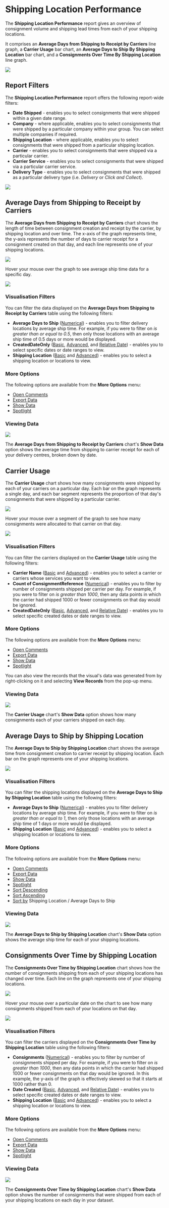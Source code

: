 # Shipping Location Performance

The **Shipping Location Performance** report gives an overview of consignment volume and shipping lead times from each of your shipping locations. 

It comprises an **Average Days from Shipping to Receipt by Carriers** line graph, a **Carrier Usage** bar chart, an **Average Days to Ship By Shipping Location** bar chart, and a **Consignments Over Time By Shipping Location** line graph.

<a href="../images/reports/location-performance.png" target="_blank">
    <img src="../images/reports/location-performance.png"/>
</a>

## Report Filters

The **Shipping Location Performance** report offers the following report-wide filters:

* **Date Shipped** - enables you to select consignments that were shipped within a given date range.
* **Company** - where applicable, enables you to select consignments that were shipped by a particular company within your group. You can select multiple companies if required.
* **Shipping Location** - where applicable, enables you to select consignments that were shipped from a particular shipping location.
* **Carrier** - enables you to select consignments that were shipped via a particular carrier.
* **Carrier Service** - enables you to select consignments that were shipped via a particular carrier service.
* **Delivery Type** - enables you to select consignments that were shipped as a particular delivery type (i.e. *Delivery* or *Click and Collect*).

<a href="../images/reports/location-performance-left-filter.png" target="_blank">
    <img src="../images/reports/location-performance-left-filter.png"/>
</a>

## Average Days from Shipping to Receipt by Carriers

The **Average Days from Shipping to Receipt by Carriers** chart shows the length of time between consignment creation and receipt by the carrier, by shipping location and over time. The x-axis of the graph represents time, the y-axis represents the number of days to carrier receipt for a consignment created on that day, and each line represents one of your shipping locations. 

<a href="../images/reports/location-performance-ship-days.png" target="_blank">
    <img src="../images/reports/location-performance-ship-days.png"/>
</a>

Hover your mouse over the graph to see average ship time data for a specific day. 

<a href="../images/reports/location-performance-ship-days-highlight.png" target="_blank">
    <img src="../images/reports/location-performance-ship-days-highlight.png"/>
</a>

### Visualisation Filters

You can filter the data displayed on the **Average Days from Shipping to Receipt by Carriers** table using the following filters:

* **Average Days to Ship** ([Numerical](/pro/reports/filters-options.html#using-numerical-filters)) - enables you to filter delivery locations by average ship time. For example, if you were to filter on *is greater than or equal to 0.5*, then only those locations with an average ship time of 0.5 days or more would be displayed.
* **CreatedDateOnly** ([Basic](/pro/reports/filters-options.html#using-basic-filters), [Advanced](/pro/reports/filters-options.html#using-advanced-filters), and [Relative Date](/pro/reports/filters-options.html#using-relative-date-filters)) - enables you to select specific dates or date ranges to view.
* **Shipping Location** ([Basic](/pro/reports/filters-options.html#using-basic-filters) and [Advanced](/pro/reports/filters-options.html#using-advanced-filters)) - enables you to select a shipping location or locations to view.

### More Options

The following options are available from the **More Options** menu:

* [Open Comments](/pro/reports/filters-options.html#open-comments)
* [Export Data](/pro/reports/filters-options.html#export-data)
* [Show Data](/pro/reports/filters-options.html#show-data)
* [Spotlight](/pro/reports/filters-options.html#spotlight)

### Viewing Data

<a href="../images/reports/location-performance-ship-days-data.png" target="_blank">
    <img src="../images/reports/location-performance-ship-days-data.png"/>
</a>

The **Average Days from Shipping to Receipt by Carriers** chart's **Show Data** option shows the average time from shipping to carrier receipt for each of your delivery centres, broken down by date.

## Carrier Usage

The **Carrier Usage** chart shows how many consignments were shipped by each of your carriers on a particular day. Each bar on the graph represents a single day, and each bar segment represents the proportion of that day's consignments that were shipped by a particular carrier.

<a href="../images/reports/location-performance-usage.png" target="_blank">
    <img src="../images/reports/location-performance-usage.png"/>
</a>

Hover your mouse over a segment of the graph to see how many consignments were allocated to that carrier on that day.

<a href="../images/reports/location-performance-usage-highlight.png" target="_blank">
    <img src="../images/reports/location-performance-usage-highlight.png"/>
</a>

### Visualisation Filters

You can filter the carriers displayed on the **Carrier Usage** table using the following filters:

* **Carrier Name** ([Basic](/pro/reports/filters-options.html#using-basic-filters) and [Advanced](/pro/reports/filters-options.html#using-advanced-filters)) - enables you to select a carrier or carriers whose services you want to view.
* **Count of ConsignmentReference** ([Numerical](/pro/reports/filters-options.html#using-numerical-filters)) - enables you to filter by number of consignments shipped per carrier per day. For example, if you were to filter on *is greater than 1000*, then any data points in which the carrier had shipped 1000 or fewer consignments on that day would be ignored.
* **CreatedDateOnly** ([Basic](/pro/reports/filters-options.html#using-basic-filters), [Advanced](/pro/reports/filters-options.html#using-advanced-filters), and [Relative Date](/pro/reports/filters-options.html#using-relative-date-filters)) - enables you to select specific created dates or date ranges to view.

### More Options

The following options are available from the **More Options** menu:

* [Open Comments](/pro/reports/filters-options.html#open-comments)
* [Export Data](/pro/reports/filters-options.html#export-data)
* [Show Data](/pro/reports/filters-options.html#show-data)
* [Spotlight](/pro/reports/filters-options.html#spotlight)

You can also view the records that the visual's data was generated from by right-clicking on it and selecting **View Records** from the pop-up menu.

### Viewing Data

<a href="../images/reports/location-performance-usage-data.png" target="_blank">
    <img src="../images/reports/location-performance-usage-data.png"/>
</a>

The **Carrier Usage** chart's **Show Data** option shows how many consignments each of your carriers shipped on each day.

## Average Days to Ship by Shipping Location

The **Average Days to Ship by Shipping Location** chart shows the average time from consignment creation to carrier receipt by shipping location. Each bar on the graph represents one of your shipping locations.

<a href="../images/reports/location-performance-avg-days.png" target="_blank">
    <img src="../images/reports/location-performance-avg-days.png"/>
</a>

### Visualisation Filters

You can filter the shipping locations displayed on the **Average Days to Ship by Shipping Location** table using the following filters:

* **Average Days to Ship** ([Numerical](/pro/reports/filters-options.html#using-numerical-filters)) - enables you to filter delivery locations by average ship time. For example, if you were to filter on *is greater than or equal to 1*, then only those locations with an average ship time of 1 days or more would be displayed.
* **Shipping Location** ([Basic](/pro/reports/filters-options.html#using-basic-filters) and [Advanced](/pro/reports/filters-options.html#using-advanced-filters)) - enables you to select a shipping location or locations to view.

### More Options

The following options are available from the **More Options** menu:

* [Open Comments](/pro/reports/filters-options.html#open-comments)
* [Export Data](/pro/reports/filters-options.html#export-data)
* [Show Data](/pro/reports/filters-options.html#show-data)
* [Spotlight](/pro/reports/filters-options.html#spotlight)
* [Sort Descending](/pro/reports/filters-options.html#sort-descending--ascending--sort-by)
* [Sort Ascending](/pro/reports/filters-options.html#sort-descending--ascending--sort-by)
* [Sort by](/pro/reports/filters-options.html#sort-descending--ascending--sort-by) Shipping Location / Average Days to Ship

### Viewing Data

<a href="../images/reports/location-performance-avg-days-data.png" target="_blank">
    <img src="../images/reports/location-performance-avg-days-data.png"/>
</a>

The **Average Days to Ship by Shipping Location** chart's **Show Data** option shows the average ship time for each of your shipping locations.

## Consignments Over Time by Shipping Location

The **Consignments Over Time by Shipping Location** chart shows how the number of consignments shipping from each of your shipping locations has changed over time. Each line on the graph represents one of your shipping locations.

<a href="../images/reports/location-performance-over-time.png" target="_blank">
    <img src="../images/reports/location-performance-over-time.png"/>
</a>

Hover your mouse over a particular date on the chart to see how many consignments shipped from each of your locations on that day.

<a href="../images/reports/location-performance-over-time-highlight.png" target="_blank">
    <img src="../images/reports/location-performance-over-time-highlight.png"/>
</a>

### Visualisation Filters

You can filter the carriers displayed on the **Consignments Over Time by Shipping Location** table using the following filters:

* **Consignments** ([Numerical](/pro/reports/filters-options.html#using-numerical-filters)) - enables you to filter by number of consignments shipped per day. For example, if you were to filter on *is greater than 1000*, then any data points in which the carrier had shipped 1000 or fewer consignments on that day would be ignored. In this example, the y-axis of the graph is effectively skewed so that it starts at 1000 rather than 0.
* **Date Created** ([Basic](/pro/reports/filters-options.html#using-basic-filters), [Advanced](/pro/reports/filters-options.html#using-advanced-filters), and [Relative Date](/pro/reports/filters-options.html#using-relative-date-filters)) - enables you to select specific created dates or date ranges to view.
* **Shipping Location** ([Basic](/pro/reports/filters-options.html#using-basic-filters) and [Advanced](/pro/reports/filters-options.html#using-advanced-filters)) - enables you to select a shipping location or locations to view.

### More Options

The following options are available from the **More Options** menu:

* [Open Comments](/pro/reports/filters-options.html#open-comments)
* [Export Data](/pro/reports/filters-options.html#export-data)
* [Show Data](/pro/reports/filters-options.html#show-data)
* [Spotlight](/pro/reports/filters-options.html#spotlight)

### Viewing Data

<a href="../images/reports/location-performance-over-time-data.png" target="_blank">
    <img src="../images/reports/location-performance-over-time-data.png"/>
</a>

The **Consignments Over Time by Shipping Location** chart's **Show Data** option shows the number of consignments that were shipped from each of your shipping locations on each day in your dataset.
